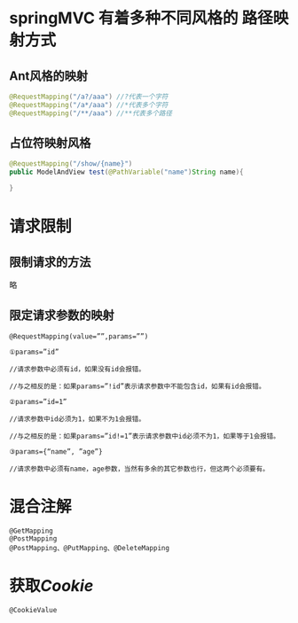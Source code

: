# springMVC 有着多种不同风格的 路径映射方式

## **Ant风格的映射**

```java
@RequestMapping("/a?/aaa") //?代表一个字符
@RequestMapping("/a*/aaa") //*代表多个字符
@RequestMapping("/**/aaa") //**代表多个路径
```

## 占位符映射风格

```java
@RequestMapping("/show/{name}")
public ModelAndView test(@PathVariable("name")String name){

}
```



# 请求限制

## 限制请求的方法

略

## **限定请求参数的映射**

```
@RequestMapping(value=””,params=””)

①params=”id”

//请求参数中必须有id，如果没有id会报错。

//与之相反的是：如果params=”!id”表示请求参数中不能包含id，如果有id会报错。

②params=”id=1”

//请求参数中id必须为1，如果不为1会报错。

//与之相反的是：如果params=”id!=1”表示请求参数中id必须不为1，如果等于1会报错。

③params={“name”, ”age”}

//请求参数中必须有name，age参数，当然有多余的其它参数也行，但这两个必须要有。
```



# **混合注解**

```
@GetMapping
@PostMapping
@PostMapping、@PutMapping、@DeleteMapping
```





# 获取*Cookie*

```
@CookieValue
```

